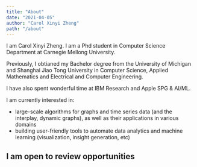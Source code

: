 ```yaml
---
title: "About"
date: "2021-04-05"
author: "Carol Xinyi Zheng"
path: "/about"
---
```


I am Carol Xinyi Zheng. I am a Phd student in Computer Science Department at Carnegie Mellong University.

Previously, I obtianed my Bachelor degree from the University of Michigan and Shanghai Jiao Tong University in Computer Science, Applied Mathematics and Electrical and Computer Engineering. 

I have also spent wonderful time at IBM Research and Apple SPG & AI/ML. 

I am currently interested in:
- large-scale algorithms for graphs and time series data (and the interplay, dynamic graphs), as well as their applications in various domains
- building user-friendly tools to automate data analytics and machine learning (visualization, insight generation, etc)

## I am open to review opportunities

<!-- The starter includes:

- **light/dark mode**, depending on your preferences
- great reading experience thanks to [**Inter UI font**](https://rsms.me/inter/), made by [Rasmus Andersson](https://rsms.me/about/)
- nice code highlighting thanks to [**PrismJS**](https://prismjs.com)
- responsive youtube/vimeo etc. videos thanks to [**gatsby-remark-embed-video**](https://github.com/borgfriend/gatsby-remark-embed-video)

So, there you have it... enjoy! -->
